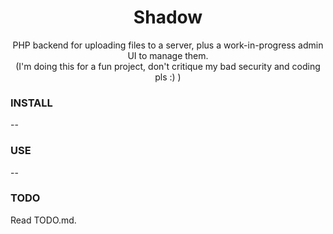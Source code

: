 <div align="center">
	<h1>Shadow</h1>
	<p>PHP backend for uploading files to a server, plus a work-in-progress admin UI to manage them.<br>(I'm doing this for a fun project, don't critique my bad security and coding pls :) )</p>
</div>

### INSTALL
--

### USE
--

### TODO
Read TODO.md.

